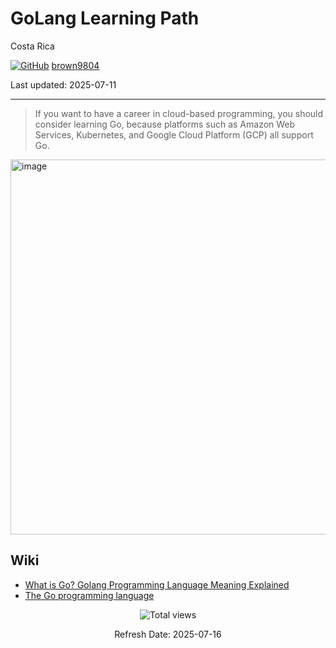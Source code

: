 # GoLang Learning Path

Costa Rica


[![GitHub](https://img.shields.io/badge/--181717?logo=github&logoColor=ffffff)](https://github.com/)
[brown9804](https://github.com/brown9804)

Last updated: 2025-07-11

----------

> If you want to have a career in cloud-based programming, you should consider learning Go, because platforms such as Amazon Web Services, Kubernetes, and Google Cloud Platform (GCP) all support Go.

<img width="600" alt="image" src="https://camo.githubusercontent.com/89e3fc81036629031e787c8d09cb08bb50993b1b4c6f6ecd72e4a7c41f398c5b/68747470733a2f2f676f6c616e672e6f72672f646f632f676f706865722f6669766579656172732e6a7067">

## Wiki 

- [What is Go? Golang Programming Language Meaning Explained](https://www.freecodecamp.org/news/what-is-go-programming-language/)
- [The Go programming language](https://github.com/golang/go)

<!-- START BADGE -->
<div align="center">
  <img src="https://img.shields.io/badge/Total%20views-1192-limegreen" alt="Total views">
  <p>Refresh Date: 2025-07-16</p>
</div>
<!-- END BADGE -->
